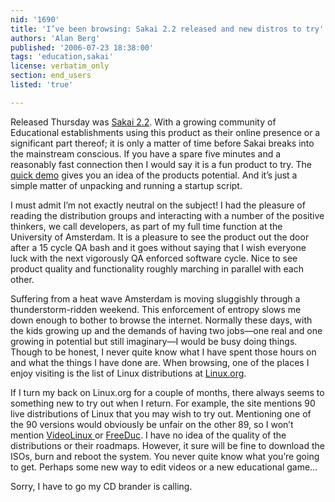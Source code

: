 ```yaml
---
nid: '1690'
title: 'I’ve been browsing: Sakai 2.2 released and new distros to try'
authors: 'Alan Berg'
published: '2006-07-23 18:38:00'
tags: 'education,sakai'
license: verbatim_only
section: end_users
listed: 'true'

---
```

Released Thursday was [Sakai 2.2](http://www.sakaiproject.org). With a growing community of Educational establishments using this product as their online presence or a significant part thereof; it is only a matter of time before Sakai breaks into the mainstream conscious. If you have a spare five minutes and a reasonably fast connection then I would say it is a fun product to try. The [quick demo](http://source.sakaiproject.org/release/2.2.0/) gives you an idea of the products potential. And it’s just a simple matter of unpacking and running a startup script.

I must admit I’m not exactly neutral on the subject! I had the pleasure of reading the distribution groups and interacting with a number of the positive thinkers, we call developers, as part of my full time function at the University of Amsterdam. It is a pleasure to see the product out the door after a 15 cycle QA bash and it goes without saying that I wish everyone luck with the next vigorously QA enforced software cycle. Nice to see product quality and functionality roughly marching in parallel with each other.

Suffering from a heat wave Amsterdam is moving sluggishly through a thunderstorm-ridden weekend. This enforcement of entropy slows me down enough to bother to browse the internet. Normally these days, with the kids growing up and the demands of having two jobs—one real and one growing in potential but still imaginary—I would be busy doing things. Though to be honest, I never quite know what I have spent those hours on and what the things I have done are. When browsing, one of the places I enjoy visiting is the list of Linux distributions at [Linux.org](http://www.linux.org).

If I turn my back on Linux.org for a couple of months, there always seems to something new to try out when I return. For example, the site mentions 90 live distributions of Linux that you may wish to try out. Mentioning one of the 90 versions would obviously be unfair on the other 89, so I won’t mention [VideoLinux ](http://videolinux.net//news.php) or [FreeDuc](http://www.ofset.org/freeduc-cd/). I have no idea of the quality of the distributions or their roadmaps. However, it sure will be fine to download the ISOs, burn and reboot the system. You never quite know what you’re going to get. Perhaps some new way to edit videos or a new educational game...

Sorry, I have to go my CD brander is calling.

